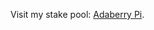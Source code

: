 Visit my stake pool: [Adaberry Pi](https://pool.adaberrypi.com/ 'helping heal humanity & Mother Earth').
